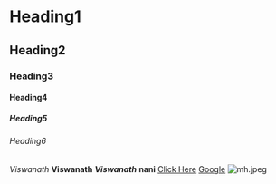 # Heading1
## Heading2
### Heading3
#### Heading4
##### Heading5
###### Heading6
*Viswanath*
**Viswanath**
***Viswanath***
******nani******
<a href="ww.google.com">Click Here</a>
[Google]("www.google.com")
![mh.jpeg](mh.jpeg.jpeg)
